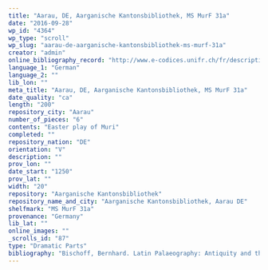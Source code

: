 ```yaml
---
title: "Aarau, DE, Aarganische Kantonsbibliothek, MS MurF 31a"
date: "2016-09-28"
wp_id: "4364"
wp_type: "scroll"
wp_slug: "aarau-de-aarganische-kantonsbibliothek-ms-murf-31a"
creator: "admin"
online_bibliography_record: "http://www.e-codices.unifr.ch/fr/description/kba/MurF0031a"
language_1: "German"
language_2: ""
lib_lon: ""
meta_title: "Aarau, DE, Aarganische Kantonsbibliothek, MS MurF 31a"
date_quality: "ca"
length: "200"
repository_city: "Aarau"
number_of_pieces: "6"
contents: "Easter play of Muri"
completed: ""
repository_nation: "DE"
orientation: "V"
description: ""
prov_lon: ""
date_start: "1250"
prov_lat: ""
width: "20"
repository: "Aarganische Kantonsbibliothek"
repository_name_and_city: "Aarganische Kantonsbibliothek, Aarau DE"
shelfmark: "MS MurF 31a"
provenance: "Germany"
lib_lat: ""
online_images: ""
_scrolls_id: "87"
type: "Dramatic Parts"
bibliography: "Bischoff, Bernhard. Latin Palaeography: Antiquity and the Middle Ages. Cambridge: Cambridge University Press, 1990, 32 n 106.<br/>  Lalou, Elizabeth. “Les Rolets de Théâtre: Étude Codicologique.” In Actes Du 115e Congrès National Des Sociétés Savantes, Avignon, 1990, 51–71. Paris: Editions du CTHS, 1991.<br/> Ranke, Friedrich, ed. Das Osterspiel von Muri, Nach Den Alten Und Neuen Fragmenten Herausgegeben. Aarau: H.R. Sauerlander, 1944."
---
```



